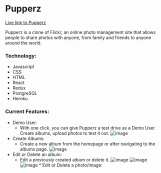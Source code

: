 # Pupperz
[Live link to Pupperz](https://pupperz-flikr.herokuapp.com/)

Pupperz is a clone of Flickr, an online photo management site that allows people to share photos with anyone, from family and friends to anyone around the world.

### Technology:
  * Javascript
  * CSS
  * HTML
  * React
  * Redux
  * PostgreSQL
  * Heroku

### Current Features: 
  * Demo User:
    * With one click, you can give Pupperz a test drive as a Demo User. Create albums, upload photos to test it out.
    ![image](https://user-images.githubusercontent.com/89858837/177225155-d5d29f69-9551-441c-a3ce-90aa21db8178.png)
   * Create Albums:
      * Create a new album from the homepage or after navigating to the albums page.
      ![image](https://user-images.githubusercontent.com/89858837/177225391-f8232297-9212-4626-bb84-d121f0b770ea.png)
   * Edit or Delete an album:
      * Edit a previously created album or delete it.
      ![image](https://user-images.githubusercontent.com/89858837/177225533-7f8995dc-b27a-4a20-b0a1-f8fa514dd326.png)
      ![image](https://user-images.githubusercontent.com/89858837/177225565-cd4062d6-9bc4-4bfe-95bd-33cb4d0a9da1.png)
      ![image](https://user-images.githubusercontent.com/89858837/177225599-0f8f65d6-2445-4ecb-b7df-349602081cef.png)
    * Edit or Delete a photo/image: 


